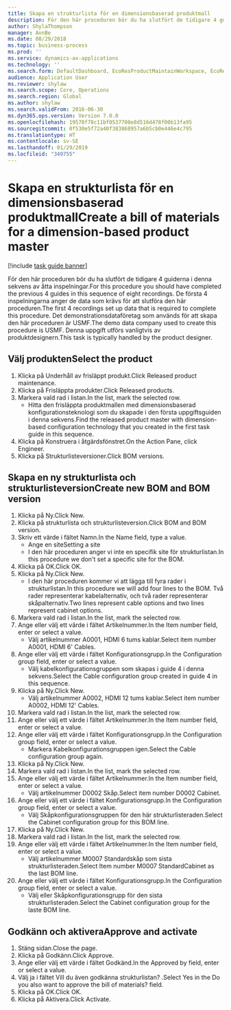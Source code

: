 ```yaml
---
title: Skapa en strukturlista för en dimensionsbaserad produktmall
description: För den här proceduren bör du ha slutfört de tidigare 4 guiderna i denna sekvens av åtta inspelningar.
author: ShylaThompson
manager: AnnBe
ms.date: 08/29/2018
ms.topic: business-process
ms.prod: ''
ms.service: dynamics-ax-applications
ms.technology: ''
ms.search.form: DefaultDashboard, EcoResProductMaintainWorkspace, EcoResProductOpenCasesFormPart, EcoResProductDetailsExtended, BOMConsistOf, BOMTable, InventItemIdLookupSimple, HcmWorkerLookUp
audience: Application User
ms.reviewer: shylaw
ms.search.scope: Core, Operations
ms.search.region: Global
ms.author: shylaw
ms.search.validFrom: 2016-06-30
ms.dyn365.ops.version: Version 7.0.0
ms.openlocfilehash: 19578f78c11bf0537708e8d516d478f00b13fa95
ms.sourcegitcommit: 0f530e5f72a40f383868957a6b5cb0e446e4c795
ms.translationtype: HT
ms.contentlocale: sv-SE
ms.lasthandoff: 01/29/2019
ms.locfileid: "349755"
---
```

# <a name="create-a-bill-of-materials-for-a-dimension-based-product-master"></a><span data-ttu-id="55c14-103">Skapa en strukturlista för en dimensionsbaserad produktmall</span><span class="sxs-lookup"><span data-stu-id="55c14-103">Create a bill of materials for a dimension-based product master</span></span>

[!include [task guide banner](../../includes/task-guide-banner.md)]

<span data-ttu-id="55c14-104">För den här proceduren bör du ha slutfört de tidigare 4 guiderna i denna sekvens av åtta inspelningar.</span><span class="sxs-lookup"><span data-stu-id="55c14-104">For this procedure you should have completed the previous 4 guides in this sequence of eight recordings.</span></span> <span data-ttu-id="55c14-105">De första 4 inspelningarna anger de data som krävs för att slutföra den här proceduren.</span><span class="sxs-lookup"><span data-stu-id="55c14-105">The first 4 recordings set up data that is required to complete this procedure.</span></span> <span data-ttu-id="55c14-106">Det demonstrationsdataföretag som används för att skapa den här proceduren är USMF.</span><span class="sxs-lookup"><span data-stu-id="55c14-106">The demo data company used to create this procedure is USMF.</span></span> <span data-ttu-id="55c14-107">Denna uppgift utförs vanligtvis av produktdesignern.</span><span class="sxs-lookup"><span data-stu-id="55c14-107">This task is typically handled by the product designer.</span></span>


## <a name="select-the-product"></a><span data-ttu-id="55c14-108">Välj produkten</span><span class="sxs-lookup"><span data-stu-id="55c14-108">Select the product</span></span>
1. <span data-ttu-id="55c14-109">Klicka på Underhåll av frisläppt produkt.</span><span class="sxs-lookup"><span data-stu-id="55c14-109">Click Released product maintenance.</span></span>
2. <span data-ttu-id="55c14-110">Klicka på Frisläppta produkter.</span><span class="sxs-lookup"><span data-stu-id="55c14-110">Click Released products.</span></span>
3. <span data-ttu-id="55c14-111">Markera vald rad i listan.</span><span class="sxs-lookup"><span data-stu-id="55c14-111">In the list, mark the selected row.</span></span>
    * <span data-ttu-id="55c14-112">Hitta den frisläppta produktmallen med dimensionsbaserad konfigurationsteknologi som du skapade i den första uppgiftsguiden i denna sekvens.</span><span class="sxs-lookup"><span data-stu-id="55c14-112">Find the released product master with dimension-based configuration technology that you created in the first task guide in this sequence.</span></span>  
4. <span data-ttu-id="55c14-113">Klicka på Konstruera i åtgärdsfönstret.</span><span class="sxs-lookup"><span data-stu-id="55c14-113">On the Action Pane, click Engineer.</span></span>
5. <span data-ttu-id="55c14-114">Klicka på Strukturlisteversioner.</span><span class="sxs-lookup"><span data-stu-id="55c14-114">Click BOM versions.</span></span>

## <a name="create-new-bom-and-bom-version"></a><span data-ttu-id="55c14-115">Skapa en ny strukturlista och strukturlisteversion</span><span class="sxs-lookup"><span data-stu-id="55c14-115">Create new BOM and BOM version</span></span>
1. <span data-ttu-id="55c14-116">Klicka på Ny.</span><span class="sxs-lookup"><span data-stu-id="55c14-116">Click New.</span></span>
2. <span data-ttu-id="55c14-117">Klicka på strukturlista och strukturlisteversion.</span><span class="sxs-lookup"><span data-stu-id="55c14-117">Click BOM and BOM version.</span></span>
3. <span data-ttu-id="55c14-118">Skriv ett värde i fältet Namn.</span><span class="sxs-lookup"><span data-stu-id="55c14-118">In the Name field, type a value.</span></span>
    * <span data-ttu-id="55c14-119">Ange en site</span><span class="sxs-lookup"><span data-stu-id="55c14-119">Setting a site</span></span>  
    * <span data-ttu-id="55c14-120">I den här proceduren anger vi inte en specifik site för strukturlistan.</span><span class="sxs-lookup"><span data-stu-id="55c14-120">In this procedure we don't set a specific site for the BOM.</span></span>  
4. <span data-ttu-id="55c14-121">Klicka på OK.</span><span class="sxs-lookup"><span data-stu-id="55c14-121">Click OK.</span></span>
5. <span data-ttu-id="55c14-122">Klicka på Ny.</span><span class="sxs-lookup"><span data-stu-id="55c14-122">Click New.</span></span>
    * <span data-ttu-id="55c14-123">I den här proceduren kommer vi att lägga till fyra rader i strukturlistan.</span><span class="sxs-lookup"><span data-stu-id="55c14-123">In this procedure we will add four lines to the BOM.</span></span> <span data-ttu-id="55c14-124">Två rader representerar kabelalternativ, och två rader representerar skåpalternativ.</span><span class="sxs-lookup"><span data-stu-id="55c14-124">Two lines represent cable options and two lines represent cabinet options.</span></span>  
6. <span data-ttu-id="55c14-125">Markera vald rad i listan.</span><span class="sxs-lookup"><span data-stu-id="55c14-125">In the list, mark the selected row.</span></span>
7. <span data-ttu-id="55c14-126">Ange eller välj ett värde i fältet Artikelnummer.</span><span class="sxs-lookup"><span data-stu-id="55c14-126">In the Item number field, enter or select a value.</span></span>
    * <span data-ttu-id="55c14-127">Välj artikelnummer A0001, HDMI 6 tums kablar.</span><span class="sxs-lookup"><span data-stu-id="55c14-127">Select item number A0001, HDMI 6' Cables.</span></span>  
8. <span data-ttu-id="55c14-128">Ange eller välj ett värde i fältet Konfigurationsgrupp.</span><span class="sxs-lookup"><span data-stu-id="55c14-128">In the Configuration group field, enter or select a value.</span></span>
    * <span data-ttu-id="55c14-129">Välj kabelkonfigurationsgruppen som skapas i guide 4 i denna sekvens.</span><span class="sxs-lookup"><span data-stu-id="55c14-129">Select the Cable configuration group created in guide 4 in this sequence.</span></span>  
9. <span data-ttu-id="55c14-130">Klicka på Ny.</span><span class="sxs-lookup"><span data-stu-id="55c14-130">Click New.</span></span>
    * <span data-ttu-id="55c14-131">Välj artikelnummer A0002, HDMI 12 tums kablar.</span><span class="sxs-lookup"><span data-stu-id="55c14-131">Select item number A0002, HDMI 12' Cables.</span></span>  
10. <span data-ttu-id="55c14-132">Markera vald rad i listan.</span><span class="sxs-lookup"><span data-stu-id="55c14-132">In the list, mark the selected row.</span></span>
11. <span data-ttu-id="55c14-133">Ange eller välj ett värde i fältet Artikelnummer.</span><span class="sxs-lookup"><span data-stu-id="55c14-133">In the Item number field, enter or select a value.</span></span>
12. <span data-ttu-id="55c14-134">Ange eller välj ett värde i fältet Konfigurationsgrupp.</span><span class="sxs-lookup"><span data-stu-id="55c14-134">In the Configuration group field, enter or select a value.</span></span>
    * <span data-ttu-id="55c14-135">Markera Kabelkonfigurationsgruppen igen.</span><span class="sxs-lookup"><span data-stu-id="55c14-135">Select the Cable configuration group again.</span></span>  
13. <span data-ttu-id="55c14-136">Klicka på Ny.</span><span class="sxs-lookup"><span data-stu-id="55c14-136">Click New.</span></span>
14. <span data-ttu-id="55c14-137">Markera vald rad i listan.</span><span class="sxs-lookup"><span data-stu-id="55c14-137">In the list, mark the selected row.</span></span>
15. <span data-ttu-id="55c14-138">Ange eller välj ett värde i fältet Artikelnummer.</span><span class="sxs-lookup"><span data-stu-id="55c14-138">In the Item number field, enter or select a value.</span></span>
    * <span data-ttu-id="55c14-139">Välj artikelnummer D0002 Skåp.</span><span class="sxs-lookup"><span data-stu-id="55c14-139">Select item number D0002 Cabinet.</span></span>  
16. <span data-ttu-id="55c14-140">Ange eller välj ett värde i fältet Konfigurationsgrupp.</span><span class="sxs-lookup"><span data-stu-id="55c14-140">In the Configuration group field, enter or select a value.</span></span>
    * <span data-ttu-id="55c14-141">Välj Skåpkonfigurationsgruppen för den här strukturlisteraden.</span><span class="sxs-lookup"><span data-stu-id="55c14-141">Select the Cabinet configuration group for this BOM line.</span></span>  
17. <span data-ttu-id="55c14-142">Klicka på Ny.</span><span class="sxs-lookup"><span data-stu-id="55c14-142">Click New.</span></span>
18. <span data-ttu-id="55c14-143">Markera vald rad i listan.</span><span class="sxs-lookup"><span data-stu-id="55c14-143">In the list, mark the selected row.</span></span>
19. <span data-ttu-id="55c14-144">Ange eller välj ett värde i fältet Artikelnummer.</span><span class="sxs-lookup"><span data-stu-id="55c14-144">In the Item number field, enter or select a value.</span></span>
    * <span data-ttu-id="55c14-145">Välj artikelnummer M0007 Standardskåp som sista strukturlisteraden.</span><span class="sxs-lookup"><span data-stu-id="55c14-145">Select Item number M0007 StandardCabinet as the last BOM line.</span></span>  
20. <span data-ttu-id="55c14-146">Ange eller välj ett värde i fältet Konfigurationsgrupp.</span><span class="sxs-lookup"><span data-stu-id="55c14-146">In the Configuration group field, enter or select a value.</span></span>
    * <span data-ttu-id="55c14-147">Välj eller Skåpkonfigurationsgrupp för den sista strukturlisteraden.</span><span class="sxs-lookup"><span data-stu-id="55c14-147">Select the Cabinet configuration group for the laste BOM line.</span></span>  

## <a name="approve-and-activate"></a><span data-ttu-id="55c14-148">Godkänn och aktivera</span><span class="sxs-lookup"><span data-stu-id="55c14-148">Approve and activate</span></span>
1. <span data-ttu-id="55c14-149">Stäng sidan.</span><span class="sxs-lookup"><span data-stu-id="55c14-149">Close the page.</span></span>
2. <span data-ttu-id="55c14-150">Klicka på Godkänn.</span><span class="sxs-lookup"><span data-stu-id="55c14-150">Click Approve.</span></span>
3. <span data-ttu-id="55c14-151">Ange eller välj ett värde i fältet Godkänd.</span><span class="sxs-lookup"><span data-stu-id="55c14-151">In the Approved by field, enter or select a value.</span></span>
4. <span data-ttu-id="55c14-152">Välj ja i fältet Vill du även godkänna strukturlistan? .</span><span class="sxs-lookup"><span data-stu-id="55c14-152">Select Yes in the Do you also want to approve the bill of materials? field.</span></span>
5. <span data-ttu-id="55c14-153">Klicka på OK.</span><span class="sxs-lookup"><span data-stu-id="55c14-153">Click OK.</span></span>
6. <span data-ttu-id="55c14-154">Klicka på Aktivera.</span><span class="sxs-lookup"><span data-stu-id="55c14-154">Click Activate.</span></span>

